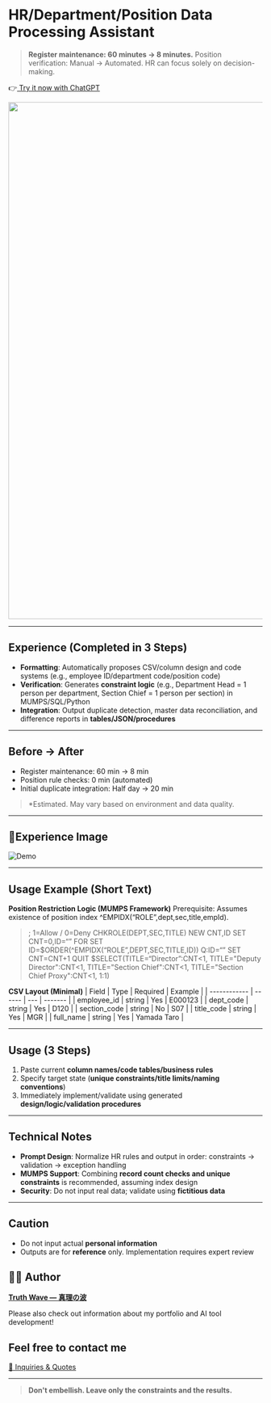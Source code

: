 # HR/Department/Position Data Processing Assistant

> **Register maintenance: 60 minutes → 8 minutes.**
> Position verification: Manual → Automated.
> HR can focus solely on decision-making.


👉[ Try it now with ChatGPT](https://chatgpt.com/g/g-686cbd4b28c881918e461fb62a7e3c32-ren-shi-bu-shu-yi-zhi-tetachu-li-asisutanto)

<p align="center">
<img width="1536" height="1024" alt="人事" src="https://github.com/user-attachments/assets/c931319e-f4bd-467c-98f6-5101a009be01" />
</p>

---

## Experience (Completed in 3 Steps)
- **Formatting**: Automatically proposes CSV/column design and code systems (e.g., employee ID/department code/position code)
- **Verification**: Generates **constraint logic** (e.g., Department Head = 1 person per department, Section Chief = 1 person per section) in MUMPS/SQL/Python
- **Integration**: Output duplicate detection, master data reconciliation, and difference reports in **tables/JSON/procedures**

---

## Before → After

- Register maintenance: 60 min → 8 min
- Position rule checks: 0 min (automated)
- Initial duplicate integration: Half day → 20 min
> *Estimated. May vary based on environment and data quality.

---

## 📸Experience Image

![Demo](https://github.com/truthwave/-HR-Org-Data-Automation-Assistant/blob/main/English/Demo%20Movie.gif)

---

## Usage Example (Short Text)

**Position Restriction Logic (MUMPS Framework)**
Prerequisite: Assumes existence of position index ^EMPIDX(“ROLE”,dept,sec,title,empId).

> ; 1=Allow / 0=Deny
> CHKROLE(DEPT,SEC,TITLE)
>   NEW CNT,ID SET CNT=0,ID=“”
>   FOR  SET ID=$ORDER(^EMPIDX(“ROLE”,DEPT,SEC,TITLE,ID)) Q:ID=“”  SET CNT=CNT+1
>   QUIT $SELECT(TITLE=“Director”:CNT<1, TITLE="Deputy Director":CNT<1, TITLE="Section Chief":CNT<1, TITLE="Section Chief Proxy":CNT<1, 1:1)

**CSV Layout (Minimal)**
| Field           | Type      | Required | Example      |
| ------------ | ------ | --- | ------- |
| employee_id  | string | Yes | E000123 |
| dept_code    | string | Yes | D120    |
| section_code | string | No  | S07     |
| title_code   | string | Yes | MGR     |
| full_name    | string | Yes | Yamada Taro   |

---

## Usage (3 Steps)
1. Paste current **column names/code tables/business rules**<br>
2. Specify target state (**unique constraints/title limits/naming conventions**)<br>
3. Immediately implement/validate using generated **design/logic/validation procedures**

---

## Technical Notes

- **Prompt Design**: Normalize HR rules and output in order: constraints → validation → exception handling
- **MUMPS Support**: Combining **record count checks and unique constraints** is recommended, assuming index design
- **Security**: Do not input real data; validate using **fictitious data**

---

## Caution

- Do not input actual **personal information**
- Outputs are for **reference** only. Implementation requires expert review

## 🧑‍💻 Author

**[Truth Wave ― 真理の波](https://github.com/truthwave)**  

Please also check out information about my portfolio and AI tool development!

## Feel free to contact me
[📩 Inquiries & Quotes](mailto:realmadrid71214591@gmail.com)

---

> **Don't embellish. Leave only the constraints and the results.**
 
